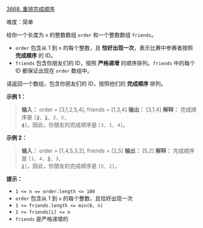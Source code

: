 [3668\. 重排完成顺序](https://leetcode.cn/problems/restore-finishing-order/)

难度：简单

给你一个长度为 `n` 的整数数组 `order` 和一个整数数组 `friends`。

- `order` 包含从 $1$ 到 `n` 的每个整数，且 **恰好出现一次**，表示比赛中参赛者按照 **完成顺序** 的 ID。
- `friends` 包含你朋友们的 ID，按照 **严格递增** 的顺序排列。`friends` 中的每个 ID 都保证出现在 `order` 数组中。

请返回一个数组，包含你朋友们的 ID，按照他们的 **完成顺序** 排列。

**示例 1：**

> **输入：** order = [3,1,2,5,4], friends = [1,3,4]
> **输出：** [3,1,4]
> **解释：**
完成顺序是 <code>[<b><u>3</u></b>, <u><b>1</u></b>, 2, 5, <u><b>4</u></b>]</code>。因此，你朋友的完成顺序是 `[3, 1, 4]`。

**示例 2：**

> **输入：** order = [1,4,5,3,2], friends = [2,5]
> **输出：** [5,2]
> **解释：**
完成顺序是 <code>[1, 4, <u><b>5</u></b>, 3, <u><b>2</u></b>]</code>。因此，你朋友的完成顺序是 `[5, 2]`。

**提示：**

- `1 <= n == order.length <= 100`
- `order` 包含从 $1$ 到 `n` 的每个整数，且恰好出现一次
- `1 <= friends.length <= min(8, n)`
- `1 <= friends[i] <= n`
- `friends` 是严格递增的
